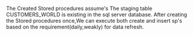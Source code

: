 The Created Stored procedures assume's The staging table CUSTOMERS_WORLD is existing in the sql server database.
After creating the Stored procedures once,We can execute both create and insert sp's based on the requirement(daily,weakly) for data refresh.

